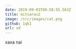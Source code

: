 ```yaml
---
date: 2019-09-03T08:58:55.563Z
title: mitsaras2
image: /src/images/cat.png
github: 1qk1
url: xd
---
```

xaxa nai
